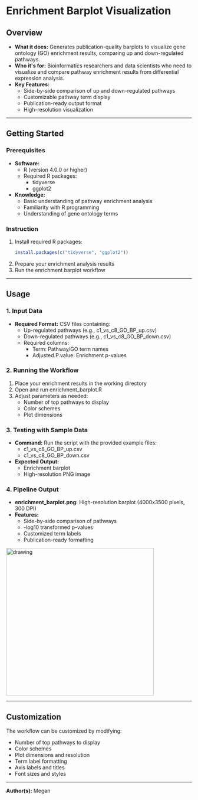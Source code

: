 # Enrichment Barplot Visualization

## Overview

- **What it does:** Generates publication-quality barplots to visualize gene ontology (GO) enrichment results, comparing up and down-regulated pathways.
- **Who it's for:** Bioinformatics researchers and data scientists who need to visualize and compare pathway enrichment results from differential expression analysis.
- **Key Features:**
  - Side-by-side comparison of up and down-regulated pathways
  - Customizable pathway term display
  - Publication-ready output format
  - High-resolution visualization

---

## Getting Started

### Prerequisites

- **Software:** 
  - R (version 4.0.0 or higher)
  - Required R packages: 
    - tidyverse
    - ggplot2
- **Knowledge:** 
  - Basic understanding of pathway enrichment analysis
  - Familiarity with R programming
  - Understanding of gene ontology terms

### Instruction

1. Install required R packages:
   ```R
   install.packages(c("tidyverse", "ggplot2"))
   ```
2. Prepare your enrichment analysis results
3. Run the enrichment barplot workflow

---

## Usage

### 1. Input Data

- **Required Format:** CSV files containing:
  - Up-regulated pathways (e.g., c1_vs_c8_GO_BP_up.csv)
  - Down-regulated pathways (e.g., c1_vs_c8_GO_BP_down.csv)
  - Required columns:
    - Term: Pathway/GO term names
    - Adjusted.P.value: Enrichment p-values

### 2. Running the Workflow

1. Place your enrichment results in the working directory
2. Open and run enrichment_barplot.R
3. Adjust parameters as needed:
   - Number of top pathways to display
   - Color schemes
   - Plot dimensions

### 3. Testing with Sample Data

- **Command:** Run the script with the provided example files:
  - c1_vs_c8_GO_BP_up.csv
  - c1_vs_c8_GO_BP_down.csv
- **Expected Output:** 
  - Enrichment barplot
  - High-resolution PNG image

### 4. Pipeline Output

- **enrichment_barplot.png:** High-resolution barplot (4000x3500 pixels, 300 DPI)
- **Features:**
  - Side-by-side comparison of pathways
  - -log10 transformed p-values
  - Customized term labels
  - Publication-ready formatting

<img src="enrichment_barplot.png" alt="drawing" width="400"/>

---

## Customization

The workflow can be customized by modifying:
- Number of top pathways to display
- Color schemes
- Plot dimensions and resolution
- Term label formatting
- Axis labels and titles
- Font sizes and styles

---

**Author(s):** Megan
